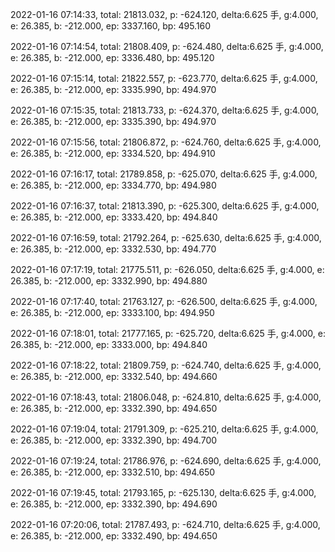2022-01-16 07:14:33, total: 21813.032, p: -624.120, delta:6.625 手, g:4.000, e: 26.385, b: -212.000, ep: 3337.160, bp: 495.160

2022-01-16 07:14:54, total: 21808.409, p: -624.480, delta:6.625 手, g:4.000, e: 26.385, b: -212.000, ep: 3336.480, bp: 495.120

2022-01-16 07:15:14, total: 21822.557, p: -623.770, delta:6.625 手, g:4.000, e: 26.385, b: -212.000, ep: 3335.990, bp: 494.970

2022-01-16 07:15:35, total: 21813.733, p: -624.370, delta:6.625 手, g:4.000, e: 26.385, b: -212.000, ep: 3335.390, bp: 494.970

2022-01-16 07:15:56, total: 21806.872, p: -624.760, delta:6.625 手, g:4.000, e: 26.385, b: -212.000, ep: 3334.520, bp: 494.910

2022-01-16 07:16:17, total: 21789.858, p: -625.070, delta:6.625 手, g:4.000, e: 26.385, b: -212.000, ep: 3334.770, bp: 494.980

2022-01-16 07:16:37, total: 21813.390, p: -625.300, delta:6.625 手, g:4.000, e: 26.385, b: -212.000, ep: 3333.420, bp: 494.840

2022-01-16 07:16:59, total: 21792.264, p: -625.630, delta:6.625 手, g:4.000, e: 26.385, b: -212.000, ep: 3332.530, bp: 494.770

2022-01-16 07:17:19, total: 21775.511, p: -626.050, delta:6.625 手, g:4.000, e: 26.385, b: -212.000, ep: 3332.990, bp: 494.880

2022-01-16 07:17:40, total: 21763.127, p: -626.500, delta:6.625 手, g:4.000, e: 26.385, b: -212.000, ep: 3333.100, bp: 494.950

2022-01-16 07:18:01, total: 21777.165, p: -625.720, delta:6.625 手, g:4.000, e: 26.385, b: -212.000, ep: 3333.000, bp: 494.840

2022-01-16 07:18:22, total: 21809.759, p: -624.740, delta:6.625 手, g:4.000, e: 26.385, b: -212.000, ep: 3332.540, bp: 494.660

2022-01-16 07:18:43, total: 21806.048, p: -624.810, delta:6.625 手, g:4.000, e: 26.385, b: -212.000, ep: 3332.390, bp: 494.650

2022-01-16 07:19:04, total: 21791.309, p: -625.210, delta:6.625 手, g:4.000, e: 26.385, b: -212.000, ep: 3332.390, bp: 494.700

2022-01-16 07:19:24, total: 21786.976, p: -624.690, delta:6.625 手, g:4.000, e: 26.385, b: -212.000, ep: 3332.510, bp: 494.650

2022-01-16 07:19:45, total: 21793.165, p: -625.130, delta:6.625 手, g:4.000, e: 26.385, b: -212.000, ep: 3332.390, bp: 494.690

2022-01-16 07:20:06, total: 21787.493, p: -624.710, delta:6.625 手, g:4.000, e: 26.385, b: -212.000, ep: 3332.490, bp: 494.650